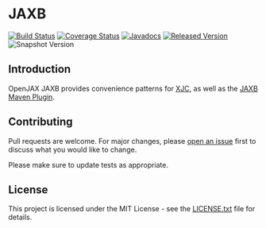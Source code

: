 # JAXB

[![Build Status](https://github.com/openjax/jaxb/actions/workflows/build.yml/badge.svg)](https://github.com/openjax/jaxb/actions/workflows/build.yml)
[![Coverage Status](https://coveralls.io/repos/github/openjax/jaxb/badge.svg)](https://coveralls.io/github/openjax/jaxb)
[![Javadocs](https://www.javadoc.io/badge/org.openjax.jaxb/jaxb.svg)](https://www.javadoc.io/doc/org.openjax.jaxb/jaxb)
[![Released Version](https://img.shields.io/maven-central/v/org.openjax.jaxb/jaxb.svg)](https://mvnrepository.com/artifact/org.openjax.jaxb/jaxb)
![Snapshot Version](https://img.shields.io/nexus/s/org.openjax.jaxb/jaxb?label=maven-snapshot&server=https%3A%2F%2Foss.sonatype.org)

## Introduction

OpenJAX JAXB provides convenience patterns for [XJC](/xjc), as well as the [JAXB Maven Plugin](/jaxb-maven-plugin).

## Contributing

Pull requests are welcome. For major changes, please [open an issue](../../issues) first to discuss what you would like to change.

Please make sure to update tests as appropriate.

## License

This project is licensed under the MIT License - see the [LICENSE.txt](LICENSE.txt) file for details.